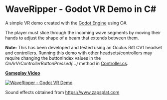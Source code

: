 ﻿# WaveRipper - Godot VR Demo in C#

A simple VR demo created with the [Godot Engine](https://godotengine.org/) using C#.

The player must slice through the incoming wave segments by moving their hands to adjust the shape of a beam that extends between them.

**Note:** This has been developed and tested using an Oculus Rift CV1 headset and controllers. Running this demo with other headsets/controllers may require changing the buttonIndex values in the _OnArVrControllerButtonPressed(...)_ method in [Controller.cs](https://github.com/mryderie/waveripper-godot-vr-csharp/blob/master/Scenes/Scripts/Controller.cs).

__[Gameplay Video](http://www.youtube.com/watch?v=aqRpFTj806k)__

[![WaveRipper - Godot VR Demo](https://img.youtube.com/vi/aqRpFTj806k/0.jpg)](http://www.youtube.com/watch?v=aqRpFTj806k)

Sound effects obtained from https://www.zapsplat.com